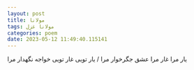 ```yaml
---
layout: post
title: مولانا
tags: مولانا غزل
categories: poem
date: 2023-05-12 11:49:40.115141
---
```


یار مرا غار مرا عشق جگرخوار مرا / یار تویی غار تویی خواجه نگهدار مرا